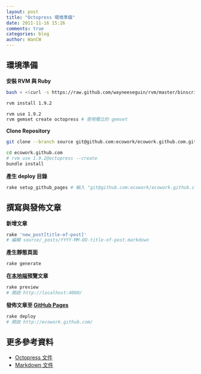 ```yaml
---
layout: post
title: "Octopress 環境準備"
date: 2011-11-16 15:26
comments: true
categories: blog
author: WanCW
---
```

## 環境準備
**安裝 RVM 與 Ruby**
``` sh
bash < <(curl -s https://raw.github.com/wayneeseguin/rvm/master/binscripts/rvm-installer )

rvm install 1.9.2

rvm use 1.9.2
rvm gemset create octopress # 使用獨立的 gemset
```
**Clone Repository**
``` sh
git clone --branch source git@github.com:ecowork/ecowork.github.com.git ecowork.github.com

cd ecowork.github.com
# rvm use 1.9.2@octopress --create
bundle install
```
**產生 deploy 目錄**
``` sh
rake setup_github_pages # 輸入 "git@github.com:ecowork/ecowork.github.com.git"
```
## 撰寫與發佈文章
**新增文章**
``` sh
rake 'new_post[title-of-post]'
# 編輯 source/_posts/YYYY-MM-DD-title-of-post.markdown
```
**產生靜態頁面**
``` sh
rake generate
```
**在[本地端](http://localhost:4000/)預覽文章**
``` sh
rake preview
# 開啟 http://localhost:4000/
```
**發佈文章至 [GitHub Pages](http://ecowork.github.com)**
``` sh
rake deploy
# 開啟 http://ecowork.github.com/
```

## 更多參考資料
* [Octopress 文件](http://octopress.org/docs/)
* [Markdown 文件](http://daringfireball.net/projects/markdown/syntax)
